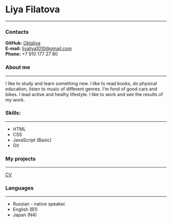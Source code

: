 # Liya Filatova
---
### Contacts

**GitHub:** [Oktaliya](https://github.com/Oktaliya)    
**E-mail:** liyaliya1010@gmail.com    
**Phone:** +7 910 177 27 80    


### About me

---
I like to study and learn something new. I like to read books, do physical education, listen to music of different genres. I'm fond of good cars and bikes. I lead active and healhy lifestyle. I like to work and see the results of my work.

### Skills:

---

* HTML
* CSS
* JavaScript (Basic)
* Git

### My projects

---

[CV](https://Oktaliya.github.io/rsschool-cv/)

### Languages

---
* Russian - native speaker.
* English (B1)
* Japan (N4)

